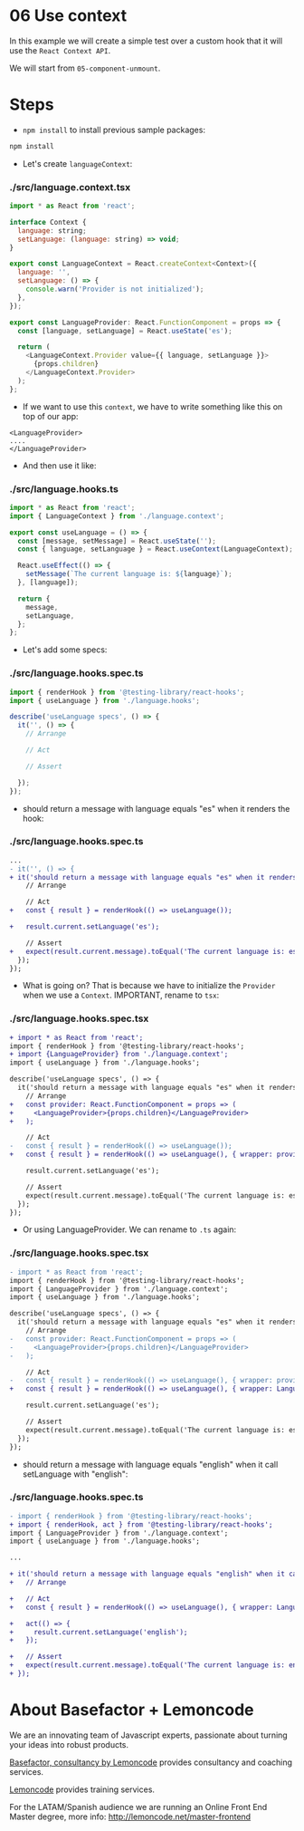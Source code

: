# 06 Use context

In this example we will create a simple test over a custom hook that it will use the `React Context API`.

We will start from `05-component-unmount`.

# Steps

- `npm install` to install previous sample packages:

```bash
npm install
```

- Let's create `languageContext`:

### ./src/language.context.tsx

```javascript
import * as React from 'react';

interface Context {
  language: string;
  setLanguage: (language: string) => void;
}

export const LanguageContext = React.createContext<Context>({
  language: '',
  setLanguage: () => {
    console.warn('Provider is not initialized');
  },
});

export const LanguageProvider: React.FunctionComponent = props => {
  const [language, setLanguage] = React.useState('es');

  return (
    <LanguageContext.Provider value={{ language, setLanguage }}>
      {props.children}
    </LanguageContext.Provider>
  );
};

```

- If we want to use this `context`, we have to write something like this on top of our app:

```
<LanguageProvider>
....
</LanguageProvider>
```

- And then use it like:

### ./src/language.hooks.ts

```javascript
import * as React from 'react';
import { LanguageContext } from './language.context';

export const useLanguage = () => {
  const [message, setMessage] = React.useState('');
  const { language, setLanguage } = React.useContext(LanguageContext);

  React.useEffect(() => {
    setMessage(`The current language is: ${language}`);
  }, [language]);

  return {
    message,
    setLanguage,
  };
};

```

- Let's add some specs:

### ./src/language.hooks.spec.ts

```javascript
import { renderHook } from '@testing-library/react-hooks';
import { useLanguage } from './language.hooks';

describe('useLanguage specs', () => {
  it('', () => {
    // Arrange

    // Act

    // Assert

  });
});

```

- should return a message with language equals "es" when it renders the hook:

### ./src/language.hooks.spec.ts

```diff
...
- it('', () => {
+ it('should return a message with language equals "es" when it renders the hook', () => {
    // Arrange

    // Act
+   const { result } = renderHook(() => useLanguage());

+   result.current.setLanguage('es');

    // Assert
+   expect(result.current.message).toEqual('The current language is: es');
  });
});

```

- What is going on? That is because we have to initialize the `Provider` when we use a `Context`. IMPORTANT, rename to `tsx`:

### ./src/language.hooks.spec.tsx

```diff
+ import * as React from 'react';
import { renderHook } from '@testing-library/react-hooks';
+ import {LanguageProvider} from './language.context';
import { useLanguage } from './language.hooks';

describe('useLanguage specs', () => {
  it('should return a message with language equals "es" when it renders the hook', () => {
    // Arrange
+   const provider: React.FunctionComponent = props => (
+     <LanguageProvider>{props.children}</LanguageProvider>
+   );

    // Act
-   const { result } = renderHook(() => useLanguage());
+   const { result } = renderHook(() => useLanguage(), { wrapper: provider });

    result.current.setLanguage('es');

    // Assert
    expect(result.current.message).toEqual('The current language is: es');
  });
});

```

- Or using LanguageProvider. We can rename to `.ts` again:

### ./src/language.hooks.spec.tsx

```diff
- import * as React from 'react';
import { renderHook } from '@testing-library/react-hooks';
import { LanguageProvider } from './language.context';
import { useLanguage } from './language.hooks';

describe('useLanguage specs', () => {
  it('should return a message with language equals "es" when it renders the hook', () => {
    // Arrange
-   const provider: React.FunctionComponent = props => (
-     <LanguageProvider>{props.children}</LanguageProvider>
-   );

    // Act
-   const { result } = renderHook(() => useLanguage(), { wrapper: provider });
+   const { result } = renderHook(() => useLanguage(), { wrapper: LanguageProvider });

    result.current.setLanguage('es');

    // Assert
    expect(result.current.message).toEqual('The current language is: es');
  });
});

```

- should return a message with language equals "english" when it call setLanguage with "english":

### ./src/language.hooks.spec.ts

```diff
- import { renderHook } from '@testing-library/react-hooks';
+ import { renderHook, act } from '@testing-library/react-hooks';
import { LanguageProvider } from './language.context';
import { useLanguage } from './language.hooks';

...

+ it('should return a message with language equals "english" when it call setLanguage with "english"', () => {
+   // Arrange

+   // Act
+   const { result } = renderHook(() => useLanguage(), { wrapper: LanguageProvider });

+   act(() => {
+     result.current.setLanguage('english');
+   });

+   // Assert
+   expect(result.current.message).toEqual('The current language is: english');
+ });

```

# About Basefactor + Lemoncode

We are an innovating team of Javascript experts, passionate about turning your ideas into robust products.

[Basefactor, consultancy by Lemoncode](http://www.basefactor.com) provides consultancy and coaching services.

[Lemoncode](http://lemoncode.net/services/en/#en-home) provides training services.

For the LATAM/Spanish audience we are running an Online Front End Master degree, more info: http://lemoncode.net/master-frontend
